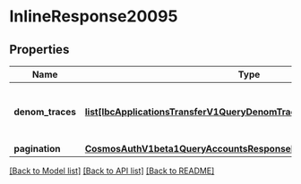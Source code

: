 # InlineResponse20095

## Properties
Name | Type | Description | Notes
------------ | ------------- | ------------- | -------------
**denom_traces** | [**list[IbcApplicationsTransferV1QueryDenomTracesResponseDenomTraces]**](IbcApplicationsTransferV1QueryDenomTracesResponseDenomTraces.md) | denom_traces returns all denominations trace information. | [optional] 
**pagination** | [**CosmosAuthV1beta1QueryAccountsResponsePagination**](CosmosAuthV1beta1QueryAccountsResponsePagination.md) |  | [optional] 

[[Back to Model list]](../README.md#documentation-for-models) [[Back to API list]](../README.md#documentation-for-api-endpoints) [[Back to README]](../README.md)

